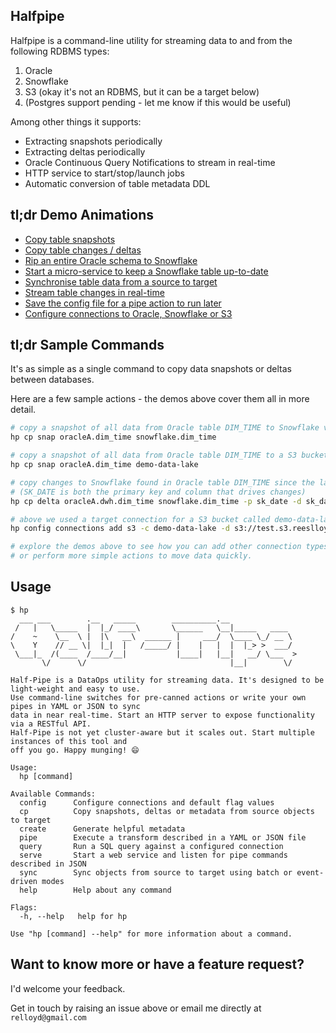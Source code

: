 ## Halfpipe

Halfpipe is a command-line utility for streaming 
data to and from the following RDBMS types:

1. Oracle
1. Snowflake
1. S3 (okay it's not an RDBMS, but it can be a target below)
1. (Postgres support pending - let me know if this would be useful)

Among other things it supports:

* Extracting snapshots periodically
* Extracting deltas periodically 
* Oracle Continuous Query Notifications to stream in real-time
* HTTP service to start/stop/launch jobs
* Automatic conversion of table metadata DDL


## tl;dr Demo Animations

* [Copy table snapshots](./demo-svg/cp-snapshot/README.md)
* [Copy table changes / deltas](./demo-svg/cp-deltas/README.md)
* [Rip an entire Oracle schema to Snowflake](./demo-svg/cp-full-schema/README.md)
* [Start a micro-service to keep a Snowflake table up-to-date](./demo-svg/service/README.md)
* [Synchronise table data from a source to target](./demo-svg/sync-batch/README.md)
* [Stream table changes in real-time](./demo-svg/sync-events/README.md)
* [Save the config file for a pipe action to run later](./demo-svg/pipes/README.md)
* [Configure connections to Oracle, Snowflake or S3](./demo-svg/connections/README.md)


## tl;dr Sample Commands

It's as simple as a single command to copy data snapshots or deltas between databases. 

Here are a few sample actions - the demos above cover them all in more detail. 

```bash
# copy a snapshot of all data from Oracle table DIM_TIME to Snowflake via S3...
hp cp snap oracleA.dim_time snowflake.dim_time

# copy a snapshot of all data from Oracle table DIM_TIME to a S3 bucket connection...
hp cp snap oracleA.dim_time demo-data-lake

# copy changes to Snowflake found in Oracle table DIM_TIME since the last time we looked, repeat every hour...
# (SK_DATE is both the primary key and column that drives changes)
hp cp delta oracleA.dwh.dim_time snowflake.dim_time -p sk_date -d sk_date -i 3600

# above we used a target connection for a S3 bucket called demo-data-lake - here's how to add it...
hp config connections add s3 -c demo-data-lake -d s3://test.s3.reeslloyd.com

# explore the demos above to see how you can add other connection types...
# or perform more simple actions to move data quickly.
```


## Usage


```
$ hp
  ___ ___        .__   _____        __________.__
 /   |   \_____  |  |_/ ____\       \______   \__|_____   ____
/    ~    \__  \ |  |\   __\  ______ |     ___/  \____ \_/ __ \
\    Y    // __ \|  |_|  |   /_____/ |    |   |  |  |_> >  ___/
 \___|_  /(____  /____/__|           |____|   |__|   __/ \___  >
       \/      \/                                |__|        \/

Half-Pipe is a DataOps utility for streaming data. It's designed to be light-weight and easy to use.
Use command-line switches for pre-canned actions or write your own pipes in YAML or JSON to sync
data in near real-time. Start an HTTP server to expose functionality via a RESTful API.
Half-Pipe is not yet cluster-aware but it scales out. Start multiple instances of this tool and
off you go. Happy munging! 😄

Usage:
  hp [command]

Available Commands:
  config      Configure connections and default flag values
  cp          Copy snapshots, deltas or metadata from source objects to target
  create      Generate helpful metadata
  pipe        Execute a transform described in a YAML or JSON file
  query       Run a SQL query against a configured connection
  serve       Start a web service and listen for pipe commands described in JSON
  sync        Sync objects from source to target using batch or event-driven modes
  help        Help about any command

Flags:
  -h, --help   help for hp

Use "hp [command] --help" for more information about a command.
```


## Want to know more or have a feature request?

I'd welcome your feedback. 

Get in touch by raising an issue above or email me directly at `relloyd@gmail.com`